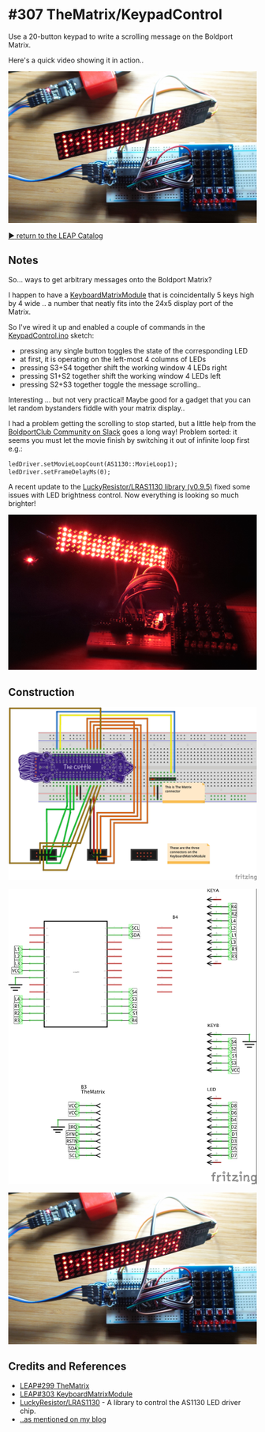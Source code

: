# #307 TheMatrix/KeypadControl

Use a 20-button keypad to write a scrolling message on the Boldport Matrix.

Here's a quick video showing it in action..

[![Build](./assets/KeypadControl_build.jpg?raw=true)](http://www.youtube.com/watch?v=qg2Bs1Q0ACw)

[:arrow_forward: return to the LEAP Catalog](http://leap.tardate.com)

## Notes

So... ways to get arbitrary messages onto the Boldport Matrix?

I happen to have a [KeyboardMatrixModule](../../../playground/KeyboardMatrixModule) that is coincidentally 5 keys high by 4 wide ..
a number that neatly fits into the 24x5 display port of the Matrix.

So I've wired it up and enabled a couple of commands in the [KeypadControl.ino](./KeypadControl.ino) sketch:

* pressing any single button toggles the state of the corresponding LED
* at first, it is operating on the left-most 4 columns of LEDs
* pressing S3+S4 together shift the working window 4 LEDs right
* pressing S1+S2 together shift the working window 4 LEDs left
* pressing S2+S3 together toggle the message scrolling..

Interesting ... but not very practical! Maybe good for a gadget that you can let random bystanders fiddle with your matrix display..

I had a problem getting the scrolling to stop started, but a little help from the
[BoldportClub Community on Slack](https://boldportclub.slack.com/) goes a long way!
Problem sorted: it seems you must let the movie finish by switching it out of infinite loop first e.g.:
```
ledDriver.setMovieLoopCount(AS1130::MovieLoop1);
ledDriver.setFrameDelayMs(0);
```

A recent update to the [LuckyResistor/LRAS1130 library (v0.9.5)](https://github.com/LuckyResistor/LRAS1130/releases/tag/v0.9.5)
fixed some issues with LED brightness control. Now everything is looking so much brighter!

![bright_matrix](./assets/bright_matrix.jpg?raw=true)

## Construction

![Breadboard](./assets/KeypadControl_bb.jpg?raw=true)

![Schematic](./assets/KeypadControl_schematic.jpg?raw=true)

![Build](./assets/KeypadControl_build.jpg?raw=true)

## Credits and References
* [LEAP#299 TheMatrix](../TheMatrix)
* [LEAP#303 KeyboardMatrixModule](../../../playground/KeyboardMatrixModule)
* [LuckyResistor/LRAS1130](https://github.com/LuckyResistor/LRAS1130) - A library to control the AS1130 LED driver chip.
* [..as mentioned on my blog](http://blog.tardate.com/2017/05/leap307-boldport-matrix-keypad-control.html)
